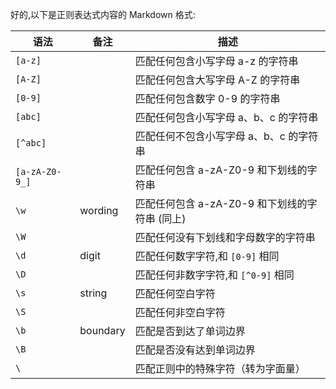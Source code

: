 好的,以下是正则表达式内容的 Markdown 格式:

| 语法 | 备注 | 描述 |
| --- | --- | --- |
| `[a-z]` |  | 匹配任何包含小写字母 a-z 的字符串 |
| `[A-Z]` |  | 匹配任何包含大写字母 A-Z 的字符串 |
| `[0-9]` |  | 匹配任何包含数字 0-9 的字符串 |
| `[abc]` |  | 匹配任何包含小写字母 a、b、c 的字符串 |
| `[^abc]` |  | 匹配任何不包含小写字母 a、b、c 的字符串 |
| `[a-zA-Z0-9_]` |  | 匹配任何包含 a-zA-Z0-9 和下划线的字符串 |
| `\w` | wording | 匹配任何包含 a-zA-Z0-9 和下划线的字符串 (同上) |
| `\W` |  | 匹配任何没有下划线和字母数字的字符串 |
| `\d` | digit | 匹配任何数字字符,和 `[0-9]` 相同 |
| `\D` |  | 匹配任何非数字字符,和 `[^0-9]` 相同 |
| `\s` | string | 匹配任何空白字符 |
| `\S` |  | 匹配任何非空白字符 |
| `\b` | boundary | 匹配是否到达了单词边界 |
| `\B` |  | 匹配是否没有达到单词边界 |
| `\` |  | 匹配正则中的特殊字符（转为字面量） |
